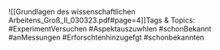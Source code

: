 
![[Grundlagen des wissenschaftlichen Arbeitens_Groß_II_030323.pdf#page=4]]Tags & Topics:
   #ExperimentVersuchen
   #Aspektauszuwhlen
   #schonBekannt
   #anMessungen
   #Erforschtenhinzugefgt
   #schonbekannten